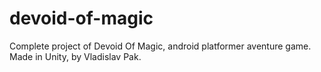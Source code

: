 # devoid-of-magic
Complete project of Devoid Of Magic, android platformer aventure game. Made in Unity, by Vladislav Pak.
